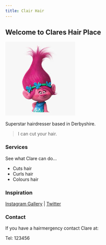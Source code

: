 ```yaml
---
title: Clair Hair
---
```


## Welcome to Clares Hair Place

![alt text](troll.jpg)

Superstar hairdresser based in Derbyshire.

> I can cut your hair.

### Services

See what Clare can do...

- Cuts hair
- Curls hair
- Colours hair

### Inspiration

[Instagram Gallery](https://instagram.com) | [Twitter](https://twitter.com)

### Contact

If you have a hairmergency contact Clare at:

Tel: 123456
